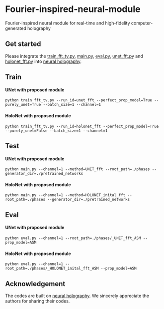 # Fourier-inspired-neural-module
Fourier-inspired neural module for real-time and high-fidelity computer-generated holography

## Get started
Please integrate the [train_fft_tv.py](https://github.com/Zhenxing-Dong/Fourier-inspired-neural-module/blob/master/train_fft_tv.py), [main.py](https://github.com/Zhenxing-Dong/Fourier-inspired-neural-module/blob/master/main.py), [eval.py](https://github.com/Zhenxing-Dong/Fourier-inspired-neural-module/blob/master/eval.py), [unet_fft.py](https://github.com/Zhenxing-Dong/Fourier-inspired-neural-module/blob/master/unet_fft.py) and [holonet_fft.py](https://github.com/Zhenxing-Dong/Fourier-inspired-neural-module/blob/master/holonet_fft.py) into [neural holography](https://github.com/computational-imaging/neural-holography).

## Train
#### UNet with proposed module
    python train_fft_tv.py --run_id=unet_fft --perfect_prop_model=True --purely_unet=True --batch_size=1 --channel=1 
#### HoloNet with proposed module
    python train_fft_tv.py --run_id=holonet_fft --perfect_prop_model=True --purely_unet=False --batch_size=1 --channel=1 
    
## Test

#### UNet with proposed module
    python main.py --channel=1 --method=UNET_fft --root_path=./phases --generator_dir=./pretrained_networks
#### HoloNet with proposed module   
    python main.py --channel=1 --method=HOLONET_inital_fft --root_path=./phases --generator_dir=./pretrained_networks

## Eval

#### UNet with proposed module
    python eval.py --channel=1 --root_path=./phases/_UNET_fft_ASM --prop_model=ASM
#### HoloNet with proposed module   
    python eval.py --channel=1 --root_path=./phases/_HOLONET_inital_fft_ASM --prop_model=ASM
 
## Acknowledgement
The codes are built on [neural holography](https://github.com/computational-imaging/neural-holography). We sincerely appreciate the authors for sharing their codes.
